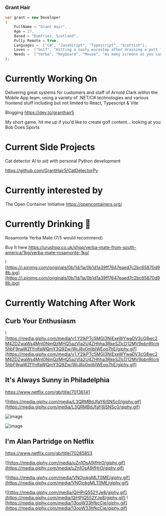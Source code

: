 ### Grant Hair

```csharp
var grant = new Developer
{
    FullName = "Grant Hair",
    Age = 27,
    Based = "Dumfries, Scotland",
    Fully Remote = true,
    Languages =  ["C#", "JavaScript", "Typescript", "Scottish"],
    Loves =  ["Golf", "Hitting a nasty eurostep after draining a putt for the bird", "codes n stuff"],
    Needs =  ["Yerba", "Keyboard", "Mouse", "As many screens as you can fit on a desk"]
};
```

# Currently Working On

Delivering great systems for customers and staff of Arnold Clark within the Mobile App team, using a variety of .NET/C# technologies and various frontend stuff including but not limited to React, Typescript & Vite

Blogging https://dev.to/granthair5

My short game, hit me up if you'd like to create golf content... looking at you Bob Does Sports 

# Current Side Projects

Cat detector AI to aid with personal Python development

https://github.com/GrantHair5/CatDetectorPy

# Currently interested by 

The Open Container Initiative https://opencontainers.org/

# Currently Drinking 🧉

Rosamonte Yerba Mate (7/5 would recommend) 

Buy It here
https://urushop.co.uk/shop/yerba-mate-from-south-america/1kg/yerba-mate-rosamonte-1kg/

![https://i.pinimg.com/originals/0b/1d/1a/0b1d1a39ff7647eaed7c2bc65870d98b.jpg](https://i.pinimg.com/originals/0b/1d/1a/0b1d1a39ff7647eaed7c2bc65870d98b.jpg)

# Currently Watching After Work

## Curb Your Enthusiasm 

![https://media.giphy.com/media/v1.Y2lkPTc5MGI3NjExeWYwaDV3cG8wc2M4ZDZwaWs4MnI0NmQzMHQ5azVla2U4ZHhha3RkeSZlcD12MV9pbnRlcm5hbF9naWZfYnlfaWQmY3Q9Zw/WrJ8x0niiblWEoo7hE/giphy.gif](https://media.giphy.com/media/v1.Y2lkPTc5MGI3NjExeWYwaDV3cG8wc2M4ZDZwaWs4MnI0NmQzMHQ5azVla2U4ZHhha3RkeSZlcD12MV9pbnRlcm5hbF9naWZfYnlfaWQmY3Q9Zw/WrJ8x0niiblWEoo7hE/giphy.gif)

## It's Always Sunny in Philadelphia

https://www.netflix.com/gb/title/70136141

![https://media.giphy.com/media/L3QRMBdJfaY6jSNSc0/giphy.gif](https://media.giphy.com/media/L3QRMBdJfaY6jSNSc0/giphy.gif)

![image](https://user-images.githubusercontent.com/29626438/154505781-7e6aae35-ef94-4da5-ae6a-aa6e6c2315f2.png)

![image](https://user-images.githubusercontent.com/29626438/154505922-a504e2f9-15a8-40f5-bd5b-5f9bf8d41675.png)


## I'm Alan Partridge on Netflix

https://www.netflix.com/gb/title/70285853

![https://media.giphy.com/media/uZn1OsA9jfHrO/giphy.gif](https://media.giphy.com/media/uZn1OsA9jfHrO/giphy.gif)

![https://media.giphy.com/media/VNOjokgMLT0ME/giphy.gif](https://media.giphy.com/media/VNOjokgMLT0ME/giphy.gif)

![https://media.giphy.com/media/QiHPiQ552YJe8/giphy.gif](https://media.giphy.com/media/QiHPiQ552YJe8/giphy.gif)
![https://media.giphy.com/media/13ooW33hfkcCje/giphy.gif](https://media.giphy.com/media/13ooW33hfkcCje/giphy.gif)
